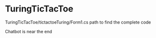 # TuringTicTacToe

TuringTicTacToe/tictactoeTuring/Form1.cs path to find the complete code

Chatbot is near the end
